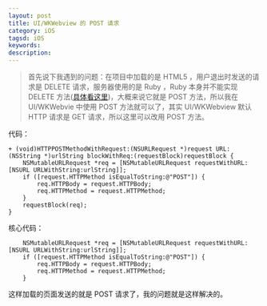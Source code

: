 ```yaml
---
layout: post
title: UI/WKWebview 的 POST 请求
category: iOS
tagsd: iOS
keywords:
description:
---
```


> 首先说下我遇到的问题：在项目中加载的是 HTML5 ，用户退出时发送的请求是 DELETE 请求，服务器使用的是 Ruby ，Ruby 本身并不能实现 DELETE 方法([具体看这里](http://railscasts.com/episodes/77-destroy-without-javascript))，大概来说它就是 POST 方法，所以我在 UI/WKWebvie 中使用 POST 方法就可以了，其实 UI/WKWebview 默认 HTTP 请求是 GET 请求，所以这里可以改用 POST 方法。


代码：

	+ (void)HTTPPOSTMethodWithRequest:(NSURLRequest *)request URL:(NSString *)urlString blockWithReq:(requestBlock)requestBlock {
	    NSMutableURLRequest *req = [NSMutableURLRequest requestWithURL:[NSURL URLWithString:urlString]];
	    if ([request.HTTPMethod isEqualToString:@"POST"]) {
	        req.HTTPBody = request.HTTPBody;
	        req.HTTPMethod = request.HTTPMethod;
	    }
	    requestBlock(req);
	}


核心代码：

	    NSMutableURLRequest *req = [NSMutableURLRequest requestWithURL:[NSURL URLWithString:urlString]];
	    if ([request.HTTPMethod isEqualToString:@"POST"]) {
	        req.HTTPBody = request.HTTPBody;
	        req.HTTPMethod = request.HTTPMethod;
	    }
这样加载的页面发送的就是 POST 请求了，我的问题就是这样解决的。
